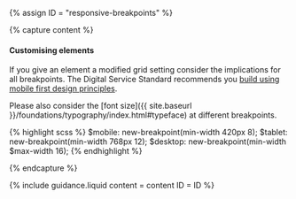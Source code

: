 {% assign ID = "responsive-breakpoints" %}

{% capture content %}
#### Customising elements

If you give an element a modified grid setting consider the implications for all breakpoints. The Digital Service Standard recommends you <a href="https://www.dto.gov.au/standard/6-consistent-and-responsive/" rel="external">build using mobile first design principles</a>.

Please also consider the [font size]({{ site.baseurl }}/foundations/typography/index.html#typeface) at different breakpoints.

{% highlight scss %}
$mobile: new-breakpoint(min-width 420px 8);
$tablet: new-breakpoint(min-width 768px 12);
$desktop: new-breakpoint(min-width $max-width 16);
{% endhighlight %}

{% endcapture %}

{% include guidance.liquid  content = content  ID = ID %}
